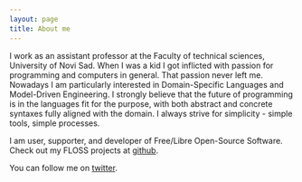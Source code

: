 ```yaml
---
layout: page
title: About me 
---
```



I work as an assistant professor at the Faculty of technical sciences, University of Novi Sad.
When I was a kid I got inflicted with passion for programming and computers in general.
That passion never left me.
Nowadays I am particularly interested in Domain-Specific Languages and Model-Driven Engineering.
I strongly believe that the future of programming is in the languages fit for
the purpose, with both abstract and concrete syntaxes fully aligned with the domain.
I always strive for simplicity - simple tools, simple processes.

I am user, supporter, and developer of Free/Libre Open-Source Software.
Check out my FLOSS projects at [github](https://github.com/igordejanovic/).

You can follow me on [twitter](https://twitter.com/dejanovicigor).

<img style="position: absolute; left: -300px; top:3em;" src="/assets/images/profile.jpg"/>

